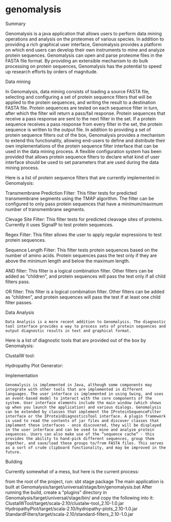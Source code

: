 genomalysis
===========

Summary

Genomalysis is a java application that allows users to perform data mining operations and analysis on the proteomes of various species. In addition to providing a rich graphical user interface, Genomalysis provides a platform on which end users can develop their own instruments to mine and analyze protein sequences. Genomalysis can open and parse proteome files in the FASTA file format. By providing an extensible mechanism to do bulk processing on protein sequences, Genomalysis has the potential to speed up research efforts by orders of magnitude.

Data mining

In Genomalysis, data mining consists of loading a source FASTA file, selecting and configuring a set of protein sequence filters that will be applied to the protein sequences, and writing the result to a destination FASTA file. Protein sequences are tested on each sequence filter in turn, after which the filter will return a pass/fail response. Protein sequences that receive a pass response are sent to the next filter in the set. If a protein sequence receives a pass response from every filter in the set, the protein sequence is written to the output file.
In addition to providing a set of protein sequence filters out of the box, Genomalysis provides a mechanism to extend this functionality, allowing end-users to define and distribute their own implementations of the protein sequence filter interface that can be used in the data mining process. A flexible configuration system has been provided that allows protein sequence filters to declare what kind of user interface should be used to set parameters that are used during the data mining process.

Here is a list of protein sequence filters that are currently implemented in Genomalysis:

Transmembrane Prediction Filter: This filter tests for predicted transmembrane segments using the TMAP algorithm. The filter can be configured to only pass protein sequences that have a minimum/maximum number of transmembrane segments.

Clevage Site Filter: This filter tests for predicted cleavage sites of proteins. Currently it uses SignalP to test protein sequences.

Regex Filter: This filter allows the user to apply regular expressions to test protein sequences.

Sequence Length Filter: This filter tests protein sequences based on the number of amino acids. Protein sequences pass the test only if they are above the minimum length and below the maximum length.

AND filter: This filter is a logical combination filter. Other filters can be added as “children”, and protein sequences will pass the test only if all child filters pass.

OR filter: This filter is a logical combination filter. Other filters can be added as “children”, and protein sequences will pass the test if at least one child filter passes.

Data Analysis

	Data Analysis is a more recent addition to Genomalysis. The diagnostic tool interface provides a way to process sets of protein sequences and output diagnostic results in text and graphical format.

Here is a list of diagnostic tools that are provided out of the box by Genomalysis:

ClustalW tool:

Hydropathy Plot Generator:

Implementation

	Genomalysis is implemented in Java, although some components may integrate with other tools that are implemented in different languages. The user interface is implemented in using Swing, and uses an event-based model to interact with the core components of the system. User interface elements include the main window (which shows up when you launch the application) and various dialogs. Genomalysis can be extended by classes that implement the IProteinSequenceFilter interface or the IProteinDiagnosticsTool interface. A plugin framework is used to read the contents of jar files and discover classes that implement these interfaces - once discovered, they will be displayed in the user interface and can be used to mine and analyze protein sequences. Users can also make use of the “sequence cache” - this provides the ability to hand-pick different sequences, group them together, and save/load these groups to/from FASTA files. This serves as a sort of crude clipboard functionality, and may be improved in the future.

Building

Currently somewhat of a mess, but here is the current process:

from the root of the project, run: sbt stage package
The main application is built at Genomalysis/target/universal/stage/bin/genomalysis.bat
After running the build, create a "plugins" directory in Genomalysis/target/universal/stage/bin/ and copy the following into it:
ClustalWTool/target/scala-2.10/clustalw-tool_2.10-1.0.jar
HydropathyPlot/target/scala-2.10/hydropathy-plots_2.10-1.0.jar
StandardFilters/target/scala-2.10/standard-filters_2.10-1.0.jar
